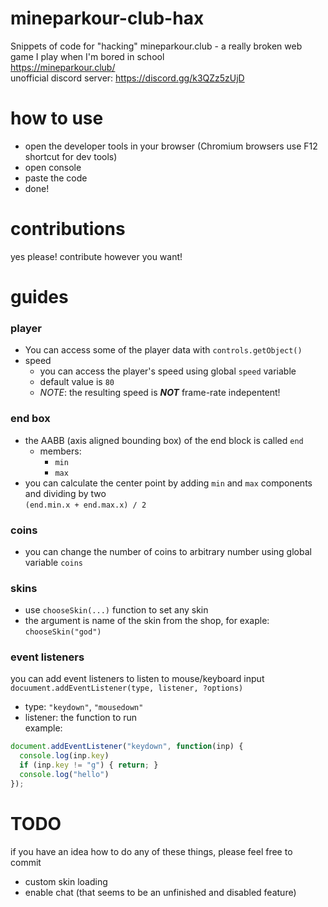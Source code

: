 # mineparkour-club-hax
Snippets of code for "hacking" mineparkour.club - a really broken web game I play when I'm bored in school  
https://mineparkour.club/  
unofficial discord server: https://discord.gg/k3QZz5zUjD

# how to use
- open the developer tools in your browser (Chromium browsers use F12 shortcut for dev tools)
- open console
- paste the code
- done!

# contributions
yes please! contribute however you want!

# guides
### player
- You can access some of the player data with `controls.getObject()`
- speed
  - you can access the player's speed using global `speed` variable
  - default value is `80`
  - *NOTE*: the resulting speed is ***NOT*** frame-rate indepentent!
### end box
- the AABB (axis aligned bounding box) of the end block is called `end`
  - members:
    - `min`
    - `max`
- you can calculate the center point by adding `min` and `max` components and dividing by two  
`(end.min.x + end.max.x) / 2`
### coins
- you can change the number of coins to arbitrary number using global variable `coins`
### skins
- use `chooseSkin(...)` function to set any skin
- the argument is name of the skin from the shop, for exaple: `chooseSkin("god")`
### event listeners
you can add event listeners to listen to mouse/keyboard input  
`docuument.addEventListener(type, listener, ?options)`
- type: `"keydown"`, `"mousedown"`
- listener: the function to run  
example:
```javascript
document.addEventListener("keydown", function(inp) {
  console.log(inp.key)
  if (inp.key != "g") { return; }
  console.log("hello")
});
```
# TODO
if you have an idea how to do any of these things, please feel free to commit
- custom skin loading
- enable chat (that seems to be an unfinished and disabled feature)
